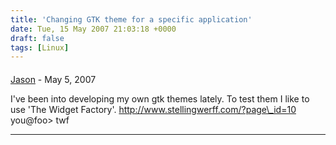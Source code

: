 ```yaml
---
title: 'Changing GTK theme for a specific application'
date: Tue, 15 May 2007 21:03:18 +0000
draft: false
tags: [Linux]
---
```



#### 
[Jason](http://glutt.com "jlc@glutt.com") - <time datetime="2007-05-18 02:35:09">May 5, 2007</time>

I've been into developing my own gtk themes lately. To test them I like to use 'The Widget Factory'. http://www.stellingwerff.com/?page\_id=10 you@foo> twf
<hr />
